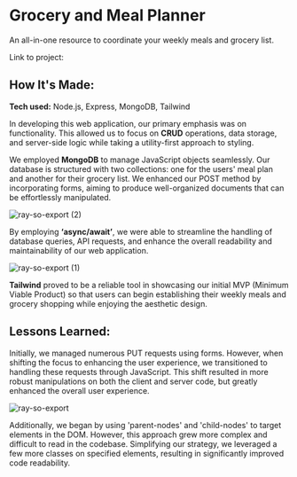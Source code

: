 # Grocery and Meal Planner
An all-in-one resource to coordinate your weekly meals and grocery list. 

Link to project: 

## How It's Made:

**Tech used:** Node.js, Express, MongoDB, Tailwind

In developing this web application, our primary emphasis was on functionality. This allowed us to focus on **CRUD** operations, data storage, and server-side logic while taking a utility-first approach to styling. 

We employed **MongoDB** to manage JavaScript objects seamlessly. Our database is structured with two collections: one for the users' meal plan and another for their grocery list. We enhanced our POST method by incorporating forms, aiming to produce well-organized documents that can be effortlessly manipulated.

![ray-so-export (2)](https://github.com/philmach2/mealplan-grocerylist/assets/110493891/83828870-2e1e-499f-88d7-3834cf29205d)

By employing **‘async/await’**, we were able to streamline the handling of database queries, API requests, and enhance the overall readability and maintainability of our web application. 

![ray-so-export (1)](https://github.com/philmach2/mealplan-grocerylist/assets/110493891/b712a473-9386-4c11-8d77-3cb3a047f7c4)

**Tailwind** proved to be a reliable tool in showcasing our initial MVP (Minimum Viable Product) so that users can begin establishing their weekly meals and grocery shopping while enjoying the aesthetic design.

## Lessons Learned:

Initially, we managed numerous PUT requests using forms. However, when shifting the focus to enhancing the user experience, we transitioned to handling these requests through JavaScript. This shift resulted in more robust manipulations on both the client and server code, but greatly enhanced the overall user experience. 

![ray-so-export](https://github.com/philmach2/mealplan-grocerylist/assets/110493891/5c0b32bd-d2fc-43a3-9851-2d235a84f10f)

Additionally, we began by using 'parent-nodes' and 'child-nodes' to target elements in the DOM. However, this approach grew more complex and difficult to read in the codebase. Simplifying our strategy, we leveraged a few more classes on specified elements, resulting in significantly improved code readability.



